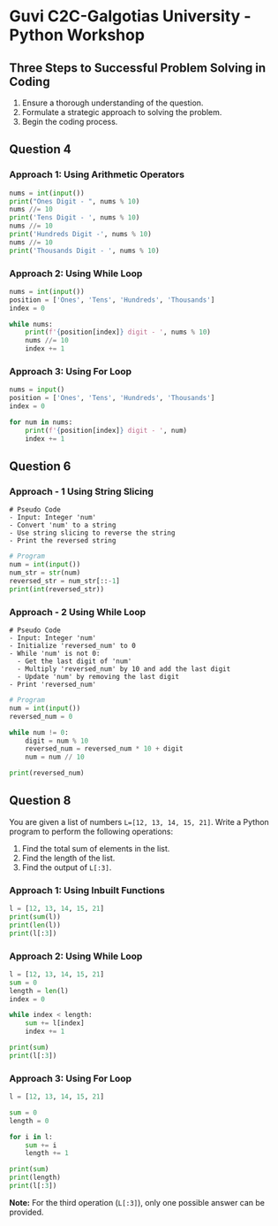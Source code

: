 # Guvi C2C-Galgotias University - Python Workshop

## Three Steps to Successful Problem Solving in Coding

1. Ensure a thorough understanding of the question.
2. Formulate a strategic approach to solving the problem.
3. Begin the coding process.

## Question 4

### Approach 1: Using Arithmetic Operators

```python
nums = int(input())
print("Ones Digit - ", nums % 10)
nums //= 10
print('Tens Digit - ', nums % 10)
nums //= 10
print('Hundreds Digit -', nums % 10)
nums //= 10
print('Thousands Digit - ', nums % 10)
```

### Approach 2: Using While Loop

```python
nums = int(input())
position = ['Ones', 'Tens', 'Hundreds', 'Thousands']
index = 0

while nums:
    print(f'{position[index]} digit - ', nums % 10)
    nums //= 10
    index += 1
```

### Approach 3: Using For Loop

```python
nums = input()
position = ['Ones', 'Tens', 'Hundreds', 'Thousands']
index = 0

for num in nums:
    print(f'{position[index]} digit - ', num)
    index += 1
```

## Question 6

### Approach - 1 Using String Slicing

```
# Pseudo Code
- Input: Integer 'num'
- Convert 'num' to a string
- Use string slicing to reverse the string
- Print the reversed string
```

```python
# Program
num = int(input())
num_str = str(num)
reversed_str = num_str[::-1]
print(int(reversed_str))
```

### Approach - 2 Using While Loop

```
# Pseudo Code
- Input: Integer 'num'
- Initialize 'reversed_num' to 0
- While 'num' is not 0:
  - Get the last digit of 'num'
  - Multiply 'reversed_num' by 10 and add the last digit
  - Update 'num' by removing the last digit
- Print 'reversed_num'
```

```python
# Program
num = int(input())
reversed_num = 0

while num != 0:
    digit = num % 10
    reversed_num = reversed_num * 10 + digit
    num = num // 10

print(reversed_num)
```

## Question 8

You are given a list of numbers `L=[12, 13, 14, 15, 21]`. Write a Python program to perform the following operations:

1. Find the total sum of elements in the list.
2. Find the length of the list.
3. Find the output of `L[:3]`.

### Approach 1: Using Inbuilt Functions

```python
l = [12, 13, 14, 15, 21]
print(sum(l))
print(len(l))
print(l[:3])
```

### Approach 2: Using While Loop

```python
l = [12, 13, 14, 15, 21]
sum = 0
length = len(l)
index = 0

while index < length:
    sum += l[index]
    index += 1

print(sum)
print(l[:3])
```

### Approach 3: Using For Loop

```python
l = [12, 13, 14, 15, 21]

sum = 0
length = 0

for i in l:
    sum += i
    length += 1

print(sum)
print(length)
print(l[:3])
```

**Note:** For the third operation (`L[:3]`), only one possible answer can be provided.
